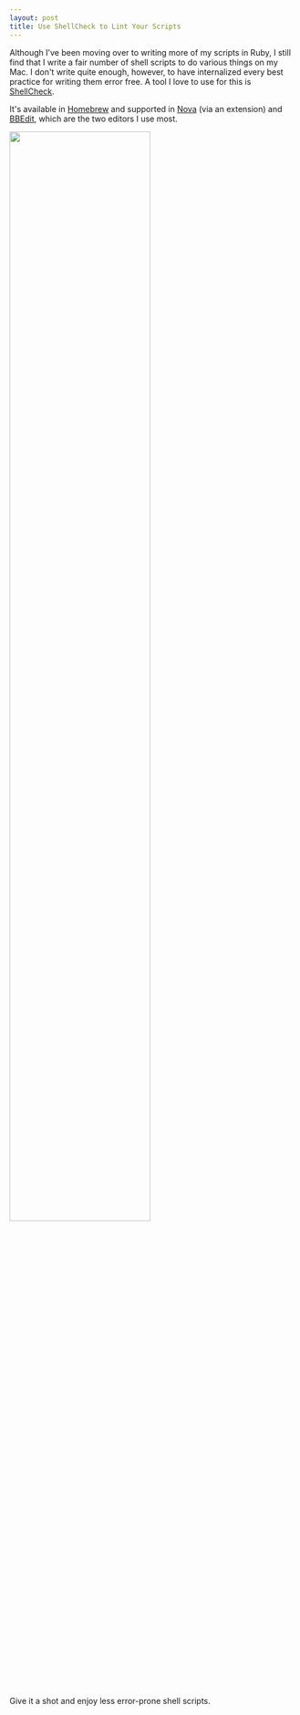 ```yaml
---
layout: post
title: Use ShellCheck to Lint Your Scripts
---
```


Although I’ve been moving over to writing more of my scripts in Ruby, I still find that I write a fair number of shell scripts to do various things on my Mac. I don't write quite enough, however, to have internalized every best practice for writing them error free. A tool I love to use for this is [ShellCheck][link-shellcheck].

It's available in [Homebrew](http://brew.sh) and supported in [Nova](http://nova.app) (via an extension) and [BBEdit](http://barebones.com), which are the two editors I use most.

<img src="/images/21-07-14_shellcheck.png" width="70%">

Give it a shot and enjoy less error-prone shell scripts.

[link-shellcheck]: https://github.com/koalaman/shellcheck
